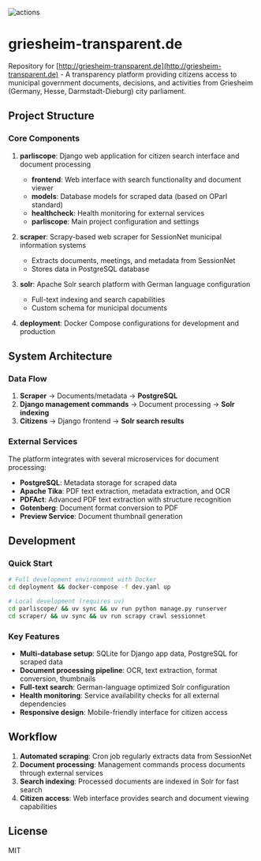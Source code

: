 ![actions](https://github.com/dnlbauer/griesheim-transparent.de/actions/workflows/build.yml/badge.svg?branch=main)

# griesheim-transparent.de

Repository for [http://griesheim-transparent.de](http://griesheim-transparent.de) - A transparency platform providing citizens access to municipal government documents, decisions, and activities from Griesheim (Germany, Hesse, Darmstadt-Dieburg) city parliament.

## Project Structure

### Core Components
1. **parliscope**: Django web application for citizen search interface and document processing
   - **frontend**: Web interface with search functionality and document viewer
   - **models**: Database models for scraped data (based on OParl standard)
   - **healthcheck**: Health monitoring for external services
   - **parliscope**: Main project configuration and settings

2. **scraper**: Scrapy-based web scraper for SessionNet municipal information systems
   - Extracts documents, meetings, and metadata from SessionNet
   - Stores data in PostgreSQL database

3. **solr**: Apache Solr search platform with German language configuration
   - Full-text indexing and search capabilities
   - Custom schema for municipal documents

4. **deployment**: Docker Compose configurations for development and production

## System Architecture

### Data Flow
1. **Scraper** → Documents/metadata → **PostgreSQL**
2. **Django management commands** → Document processing → **Solr indexing**
3. **Citizens** → Django frontend → **Solr search results**

### External Services
The platform integrates with several microservices for document processing:
- **PostgreSQL**: Metadata storage for scraped data
- **Apache Tika**: PDF text extraction, metadata extraction, and OCR
- **PDFAct**: Advanced PDF text extraction with structure recognition
- **Gotenberg**: Document format conversion to PDF
- **Preview Service**: Document thumbnail generation

## Development

### Quick Start
```bash
# Full development environment with Docker
cd deployment && docker-compose -f dev.yaml up

# Local development (requires uv)
cd parliscope/ && uv sync && uv run python manage.py runserver
cd scraper/ && uv sync && uv run scrapy crawl sessionnet
```

### Key Features
- **Multi-database setup**: SQLite for Django app data, PostgreSQL for scraped data
- **Document processing pipeline**: OCR, text extraction, format conversion, thumbnails
- **Full-text search**: German-language optimized Solr configuration
- **Health monitoring**: Service availability checks for all external dependencies
- **Responsive design**: Mobile-friendly interface for citizen access

## Workflow
1. **Automated scraping**: Cron job regularly extracts data from SessionNet
2. **Document processing**: Management commands process documents through external services
3. **Search indexing**: Processed documents are indexed in Solr for fast search
4. **Citizen access**: Web interface provides search and document viewing capabilities

## License
MIT
